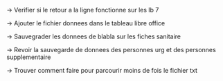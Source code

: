 -> Verifier si le retour a la ligne fonctionne sur les lb 7

-> Ajouter le fichier donnees dans le tableau libre office

-> Sauvegrader les donnees de blabla sur les fiches sanitaire

-> Revoir la sauvegarde de donnees des personnes urg et des personnes supplementaire

-> Trouver comment faire pour parcourir moins de fois le fichier txt